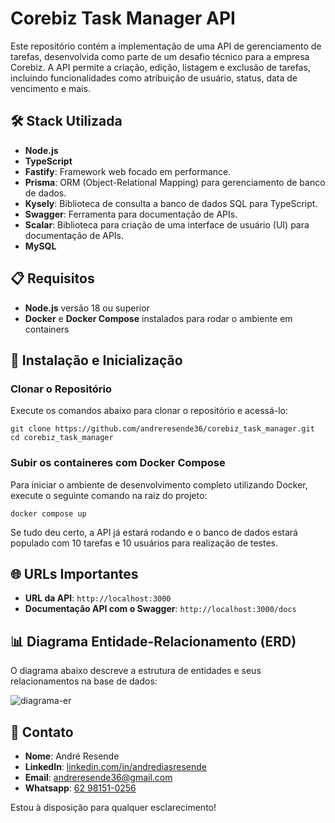 Corebiz Task Manager API
========================

Este repositório contém a implementação de uma API de gerenciamento de tarefas, desenvolvida como parte de um desafio técnico para a empresa Corebiz. A API permite a criação, edição, listagem e exclusão de tarefas, incluindo funcionalidades como atribuição de usuário, status, data de vencimento e mais.

🛠️ Stack Utilizada
-------------------

- **Node.js**
- **TypeScript**
- **Fastify**: Framework web focado em performance.
- **Prisma**: ORM (Object-Relational Mapping) para gerenciamento de banco de dados.
- **Kysely**: Biblioteca de consulta a banco de dados SQL para TypeScript.
- **Swagger**: Ferramenta para documentação de APIs.
- **Scalar**: Biblioteca para criação de uma interface de usuário (UI) para documentação de APIs.
- **MySQL**

📋 Requisitos
-------------

- **Node.js** versão 18 ou superior
- **Docker** e **Docker Compose** instalados para rodar o ambiente em containers

🚀 Instalação e Inicialização
-----------------------------

### Clonar o Repositório

Execute os comandos abaixo para clonar o repositório e acessá-lo:

```shell
git clone https://github.com/andreresende36/corebiz_task_manager.git
cd corebiz_task_manager
```

### Subir os containeres com Docker Compose

Para iniciar o ambiente de desenvolvimento completo utilizando Docker, execute o seguinte comando na raiz do projeto:

```shell
docker compose up
```

Se tudo deu certo, a API já estará rodando e o banco de dados estará populado com 10 tarefas e 10 usuários para realização de testes.

🌐 URLs Importantes
-------------------

- **URL da API**: `http://localhost:3000`
- **Documentação API com o Swagger**: `http://localhost:3000/docs`

📊 Diagrama Entidade-Relacionamento (ERD)
-----------------------------------------

O diagrama abaixo descreve a estrutura de entidades e seus relacionamentos na base de dados:

![diagrama-er](https://imgur.com/q54IUG8.png)

📝 Contato
----------

- **Nome**: André Resende
- **LinkedIn**: [linkedin.com/in/andrediasresende](https://www.linkedin.com/in/andrediasresende/)
- **Email**: <andreresende36@gmail.com>
- **Whatsapp**: [62 98151-0256](https://wa.me/5562981510256)

Estou à disposição para qualquer esclarecimento!
